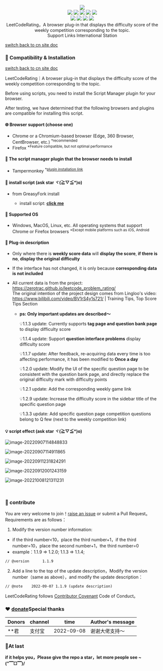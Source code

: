 <p align=center>
<img src="https://cdn.jsdelivr.net/gh/zhang-wangz/LeetCodeRating/images/logo.png"/>
  <br>
  <a title="Hits" target="_blank" href="https://github.com/zhang-wangz/LeetCodeRating"><img src="https://hits.b3log.org/zhang-wangz/LeetCodeRating.svg"></a>
  <img src="https://img.shields.io/github/stars/zhang-wangz/LeetCodeRating?style=flat-square"/>
  <img src="https://img.shields.io/github/contributors/zhang-wangz/LeetCodeRating?style=flat-square"/>
  <img src="https://img.shields.io/github/commit-activity/y/zhang-wangz/LeetCodeRating?style=flat-square"/>
  <img src="https://img.shields.io/github/last-commit/zhang-wangz/LeetCodeRating?style=flat-square"/>
  <br>
  <img src="https://img.shields.io/github/issues/zhang-wangz/LeetCodeRating?style=flat-square"/>
  <img src="https://img.shields.io/github/issues-pr/zhang-wangz/LeetCodeRating?style=flat-square"/>
  <img src="https://img.shields.io/github/watchers/zhang-wangz/LeetCodeRating?style=flat-square"/>
  <img src="https://img.shields.io/github/issues-closed/zhang-wangz/LeetCodeRating?style=flat-square"/>
  <br>
  LeetCodeRating，A browser plug-in that displays the difficulty score of the weekly competition corresponding to the topic.
  <br>
  Support Links International Station
</p>

[switch back to cn site doc](https://github.com/zhang-wangz/LeetCodeRating/tree/main)

### :iphone: Compatibility & Installation
[switch back to cn site doc](https://github.com/zhang-wangz/LeetCodeRating/tree/main)

LeetCodeRating｜A browser plug-in that displays the difficulty score of the weekly competition corresponding to the topic.  

Before using scripts, you need to install the Script Manager plugin for your browser.

After testing, we have determined that the following browsers and plugins are compatible for installing this script.

#### :globe_with_meridians: Browser support (choose one)

* Chrome or a Chromium-based browser (Edge, 360 Browser, CentBrowser, etc.) <sup>*recommended</sup>
* Firefox <sup>*Feature compatible, but not optimal performance</sup>

#### :see_no_evil: The script manager plugin that the browser needs to install

* Tampermonkey  <sup>*<a href="https://www.tampermonkey.net/">plugin installation link</a></sup>

#### :page_facing_up: install script (ask star ヾ(≧▽≦*)o)

* from GreasyFork install
  
  - install script: **[click me](https://greasyfork.org/zh-CN/scripts/457303-leetcoderating-english)**

#### :test_tube: Supported OS

* Windows, MacOS, Linux, etc. All operating systems that support Chrome or Firefox browsers <sup>*Except mobile platforms such as iOS, Android</sup>



#### 🐒 Plug-in description

- Only where there is **weekly score data** will **display the score**, **if there is no**, **display the original difficulty**

- If the interface has not changed, it is only because **corresponding data is not included**

- All current data is from the project: https://zerotrac.github.io/leetcode_problem_rating/    <br/>
  The original intention of the project design comes from Lingloo's video: https://www.bilibili.com/video/BV1rS4y1s721/ | Training Tips, Top Score Tips Section

  - **ps: Only important updates are described～**

    💡1.1.3 update: Currently supports **tag page and question bank page** to display difficulty score

    💡1.1.4 update: Support **question interface problems** display difficulty score

    💡1.1.7 update: After feedback, re-acquiring data every time is too affecting performance, it has been modified to **Once a day**
  
    💡1.2.0 update: Modify the UI of the specific question page to be consistent with the question bank page, and directly replace the original difficulty mark with difficulty points
  
    💡1.2.1 update: Add the corresponding weekly game link
    
    💡1.2.9 update: Increase the difficulty score in the sidebar title of the specific question page
    
    💡1.3.3 update: Add specific question page competition questions belong to Q few (next to the weekly competition link)


#### 💡 script effect (ask star ヾ(≧▽≦*)o)

![image-20220907114848833](https://cdn.jsdelivr.net/gh/zhang-wangz/LeetCodeRating/images/1.png)

![image-20220907114911865](https://cdn.jsdelivr.net/gh/zhang-wangz/LeetCodeRating/images/2.png)

![image-20220911231824291](https://cdn.jsdelivr.net/gh/zhang-wangz/LeetCodeRating/images/image-20220911231824291.png)

![image-20220912001243159](https://cdn.jsdelivr.net/gh/zhang-wangz/LeetCodeRating/images/image-20220912001243159.png)

![image-20221008121311231](https://raw.staticdn.net/zhang-wangz/LeetCodeRating/main/images/4.png)

<br/>

### :rocket: contribute
You are very welcome to join！[raise an issue](https://github.com/zhang-wangz/LeetCodeRating/issues/new?assignees=athony.w&labels=help+wanted&template=ISSUE_TEMPLATE.md&title=) or submit a Pull Request。<br/>
Requirements are as follows： <br/>

1. Modify the version number information:
- if the third number<10，place the third number+1，if the third number=10，place the second number+1，the third number=0
- example：1.1.9 => 1.2.0; 1.1.3 => 1.1.4;
```
// @version      1.1.9
```
2. Add a line to the top of the update description，Modify the version number（same as above），and modify the update description：
```
// @note    2022-09-07 1.1.9 (update description)
```
LeetCodeRating follows [Contributor Covenant](http://contributor-covenant.org/version/1/3/0/) Code of Conduct。

### :heart: [donate](https://www.showdoc.com.cn/2069209189620830)Special thanks
| Donors | channel | time                 | Author's message           |
|-----| -- | -------------------- | ------------------ |
| **君 | 支付宝 | 2022-09-08 | 谢谢大佬支持～             |

### 🍬At last
**if it helps you，Please give the repo a star，let more people see ~ ("▔□▔)/**
